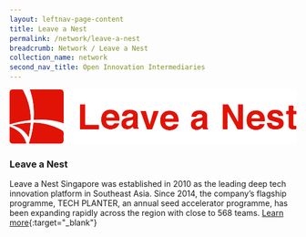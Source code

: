 ```yaml
---
layout: leftnav-page-content
title: Leave a Nest
permalink: /network/leave-a-nest
breadcrumb: Network / Leave a Nest
collection_name: network
second_nav_title: Open Innovation Intermediaries
---
```

<div class="networklogo">
<a href="https://lne.st/">
<img src="/images/partners/LVN.jpg" alt="1">
</a>
</div>

<h3>Leave a Nest </h3>

Leave a Nest Singapore was established in 2010 as the leading deep tech innovation platform in Southeast Asia. Since 2014, the company’s flagship programme, TECH PLANTER, an annual seed accelerator programme, has been expanding rapidly across the region with close to 568 teams.
[Learn more](https://lne.st/){:target="_blank"}
